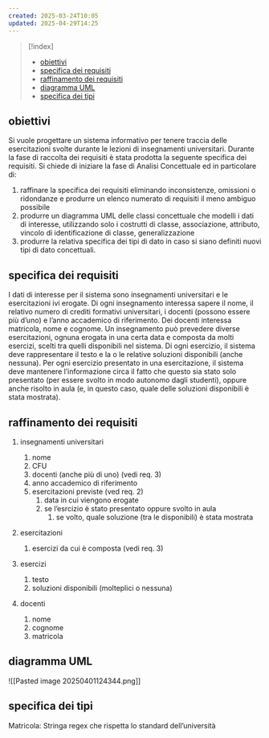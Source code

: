 ```yaml
---
created: 2025-03-24T10:05
updated: 2025-04-29T14:25
---
```

>[!index]
>- [obiettivi](#obiettivi)
>- [specifica dei requisiti](#specifica%20dei%20requisiti)
>- [raffinamento dei requisiti](#raffinamento%20dei%20requisiti)
>- [diagramma UML](#diagramma%20UML)
>- [specifica dei tipi](#specifica%20dei%20tipi)
## obiettivi
Si vuole progettare un sistema informativo per tenere traccia delle esercitazioni svolte
durante le lezioni di insegnamenti universitari.
Durante la fase di raccolta dei requisiti è stata prodotta la seguente specifica dei
requisiti.
Si chiede di iniziare la fase di Analisi Concettuale ed in particolare di:
1. raffinare la specifica dei requisiti eliminando inconsistenze, omissioni o ridondanze e produrre un elenco numerato di requisiti il meno ambiguo possibile
2. produrre un diagramma UML delle classi concettuale che modelli i dati di interesse, utilizzando solo i costrutti di classe, associazione, attributo, vincolo di identificazione di classe, generalizzazione
3. produrre la relativa specifica dei tipi di dato in caso si siano definiti nuovi tipi di
dato concettuali.
## specifica dei requisiti
I dati di interesse per il sistema sono insegnamenti universitari e le esercitazioni ivi erogate.
Di ogni insegnamento interessa sapere il nome, il relativo numero di crediti formativi universitari, i docenti (possono essere più d’uno) e l’anno accademico di riferimento. Dei docenti interessa matricola, nome e cognome.
Un insegnamento può prevedere diverse esercitazioni, ognuna erogata in una certa data e composta da molti esercizi, scelti tra quelli disponibili nel sistema.
Di ogni esercizio, il sistema deve rappresentare il testo e la o le relative soluzioni disponibili (anche nessuna). Per ogni esercizio presentato in una esercitazione, il sistema deve mantenere l’informazione circa il fatto che questo sia stato solo presentato (per essere svolto in modo autonomo dagli studenti), oppure anche risolto in aula (e, in questo caso, quale delle soluzioni disponibili è stata mostrata).
## raffinamento dei requisiti
1. insegnamenti universitari
	1. nome
	2. CFU
	3. docenti (anche più di uno) (vedi req. 3)
	4. anno accademico di riferimento
	5. esercitazioni previste (ved req. 2)
		1. data in cui viengono erogate
		2. se l’esrcizio è stato presentato oppure svolto in aula
			1. se volto, quale soluzione (tra le disponibili) è stata mostrata
2. esercitazioni
	1. esercizi da cui è composta (vedi req. 3)
3. esercizi
	1. testo
	2. soluzioni disponibili (molteplici o nessuna)

4. docenti
	1. nome
	2. cognome
	3. matricola

## diagramma UML
![[Pasted image 20250401124344.png]]
## specifica dei tipi
Matricola: Stringa regex che rispetta lo standard dell’università